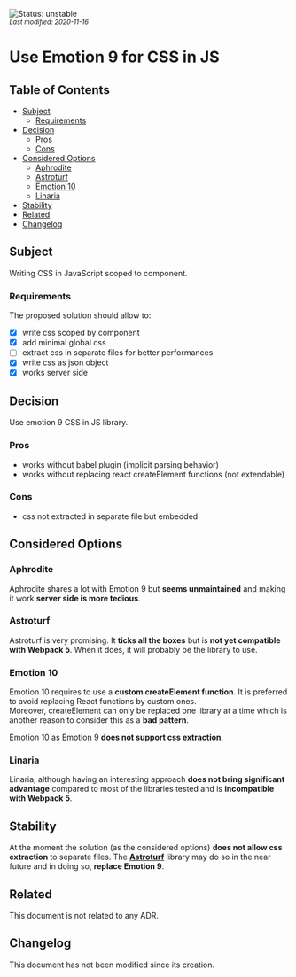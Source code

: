 <!-- variables -->

[badge-stable]: https://img.shields.io/badge/status-stable-brightgreen
[badge-unstable]: https://img.shields.io/badge/status-unstable-orange
[badge-draft]: https://img.shields.io/badge/status-draft-lightgrey
[badge-revoked]: https://img.shields.io/badge/status-revoked-red

<!-- /variables -->

![Status: unstable][badge-unstable]  
<small>_Last modified: 2020-11-16_</small>

# Use Emotion 9 for CSS in JS<!-- omit in toc -->

## Table of Contents<!-- omit in toc -->

- [Subject](#subject)
  - [Requirements](#requirements)
- [Decision](#decision)
  - [Pros](#pros)
  - [Cons](#cons)
- [Considered Options](#considered-options)
  - [Aphrodite](#aphrodite)
  - [Astroturf](#astroturf)
  - [Emotion 10](#emotion-10)
  - [Linaria](#linaria)
- [Stability](#stability)
- [Related](#related)
- [Changelog](#changelog)

## Subject

Writing CSS in JavaScript scoped to component.

### Requirements

The proposed solution should allow to:

- [x] write css scoped by component
- [x] add minimal global css
- [ ] extract css in separate files for better performances
- [x] write css as json object
- [x] works server side

## Decision

Use emotion 9 CSS in JS library.

### Pros

- works without babel plugin (implicit parsing behavior)
- works without replacing react createElement functions (not extendable)

### Cons

- css not extracted in separate file but embedded

## Considered Options

### Aphrodite

Aphrodite shares a lot with Emotion 9 but **seems unmaintained** and making it work **server side is more tedious**.

### Astroturf

Astroturf is very promising. It **ticks all the boxes** but is **not yet compatible with Webpack 5**. When it does, it will probably be the library to use.

### Emotion 10

Emotion 10 requires to use a **custom createElement function**. It is preferred to avoid replacing React functions by custom ones.  
Moreover, createElement can only be replaced one library at a time which is another reason to consider this as a **bad pattern**.

Emotion 10 as Emotion 9 **does not support css extraction**.

### Linaria

Linaria, although having an interesting approach **does not bring significant advantage** compared to most of the libraries tested and is **incompatible with Webpack 5**.

## Stability

At the moment the solution (as the considered options) **does not allow css extraction** to separate files. The [**Astroturf**](#astroturf) library may do so in the near future and in doing so, **replace Emotion 9**.

## Related

This document is not related to any ADR.

## Changelog

This document has not been modified since its creation.
